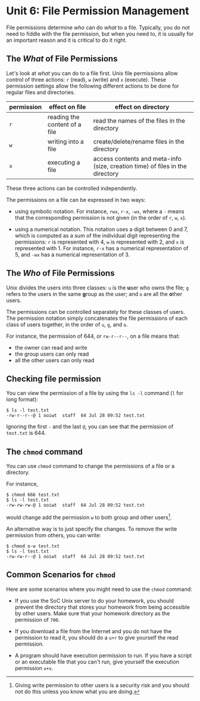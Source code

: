 # Unit 6: File Permission Management

File permissions determine _who_ can do _what_ to a file.  Typically, you do not need to fiddle with the file permission, but when you need to, it is usually for an important reason and it is critical to do it right.

## The _What_ of File Permissions
Let's look at _what_ you can do to a file first.  Unix file permissions allow control of three actions: `r` (read), `w` (write) and `x` (execute).  These permission settings allow the following different actions to be done for regular files and directories.

permission | effect on file | effect on directory
-----------|----------------|--------------------
`r`| reading the content of a file | read the names of the files in the directory
`w`| writing into a file | create/delete/rename files in the directory
`x`| executing a file | access contents and meta-info (size, creation time) of files in the directory

These three actions can be controlled independently.  

The permissions on a file can be expressed in two ways:

- using symbolic notation.  For instance,  `rwx`, `r-x`, `-wx`, where a `-` means that the corresponding permission is not given (in the order of `r`, `w`, `x`).

- using a numerical notation. This notation uses a digit between 0 and 7, which is computed as a sum of the individual digit representing the permissions: `r` is represented with 4, `w` is represented with 2, and `x` is represented with 1.
For instance, `r-x` has a numerical representation of 5, and `-wx` has a numerical representation of 3.

## The _Who_ of File Permissions

Unix divides the users into three classes: `u` is the <b>u</b>ser who owns the file; `g` refers to the users in the same <b>g</b>roup as the user; and `o` are all the <b>o</b>ther users.

The permissions can be controlled separately for these classes of users.  The permission notation simply concatenates the file permissions of each class of users together, in the order of `u`, `g`, and `o`.

For instance, the permission of 644, or `rw-r--r--`, on a file means that:

- the owner can read and write
- the group users can only read
- all the other users can only read

## Checking file permission

You can view the permission of a file by using the `ls -l` command (`l` for long format):

```
$ ls -l test.txt
-rw-r--r--@ 1 ooiwt  staff  64 Jul 28 09:52 test.txt
```

Ignoring the first `-` and the last `@`, you can see that the permission of `test.txt` is 644.

## The `chmod` command

You can use `chmod` command to change the permissions of a file or a directory.

For instance,
```
$ chmod 666 test.txt
$ ls -l test.txt
-rw-rw-rw-@ 1 ooiwt  staff  64 Jul 28 09:52 test.txt
```
would change add the permission `w` to both group and other users[^1].

An alternative way is to just specify the changes.  To remove the write permission from others, you can write:
```
$ chmod o-w test.txt
$ ls -l test.txt
-rw-rw-r--@ 1 ooiwt  staff  64 Jul 28 09:52 test.txt
```

[^1]: Giving write permission to other users is a security risk and you should not do this unless you know what you are doing.

## Common Scenarios for `chmod`

Here are some scenarios where you might need to use the `chmod` command:

- If you use the SoC Unix server to do your homework, you should prevent the directory that stores your homework from being accessible by other users.  Make sure that your homework directory as the permission of `700`.

- If you download a file from the Internet and you do not have the permission to read it, you should do a `u+r` to give yourself the read permission.

- A program should have execution permission to run.  If you have a script or an executable file that you can't run, give yourself the execution permission `u+x`.
